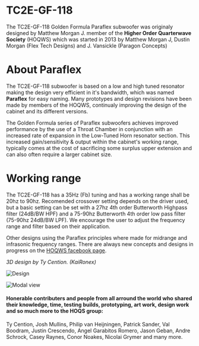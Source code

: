 # TC2E-GF-118
The TC2E-GF-118 Golden Formula Paraflex subwoofer was originaly designed by Matthew Morgan J. member of the **Higher Order Quarterwave Society** (HOQWS) which was started in 2013 by Matthew Morgan J, Dustin Morgan (Flex Tech Designs) and J. Vansickle (Paragon Concepts) 

# About Paraflex
The TC2E-GF-118 subwoofer is based on a low and high tuned resonator making the design very efficient in it's bandwidth, which was named **Paraflex** for easy naming. Many prototypes and design revisions have been made by members of the HOQWS, continualy improving the design of the cabinet and its different versions.

The Golden Formula series of Paraflex subwoofers achieves improved performance by the use of a Throat Chamber in conjunction with an increased rate of expansion in the Low-Tuned Horn resonator section. This increased gain/sensitivity & output within the cabinet's working range, typically comes at the cost of sacrificing some surplus upper extension and can also often require a larger cabinet size. 

# Working range
The TC2E-GF-118 has a 35Hz (Fb) tuning and has a working range shall be 20hz to 90hz. Recomended crossover setting depends on the driver used, but a basic setting can be set with a 27hz 4th order Butterworth Highpass filter (24dB/BW HPF) and a 75-90hz Butterworth 4th order low pass filter (75-90hz 24dB/BW LPF). We encourage the user to adjust the frequency range and filter based on their application.


Other designs using the Paraflex principles where made for midrange and infrasonic frequency ranges. There are always new concepts and designs in progress on the [HOQWS facebook page](https://www.facebook.com/groups/bassaz/).

*3D design by Ty Cention. (KaiRonex)*

![Design](https://github.com/High-Order-Quarterwave-Society/TC2E-GF-118/blob/master/PARAFLEX-C-2E-Golden-Formula-118-design.jpg)

![Modal view](https://github.com/High-Order-Quarterwave-Society/TC2E-GF-118/blob/master/PARAFLEX-C-2E-Golden-Formula-118-modal.jpg)


 #### Honerable contributers and people from all arround the world who shared their knowledge, time, testing builds, prototyping, art work, design work and so much more to the HOQS group:
Ty Cention, Josh Mullins, Philip van Heijningen, Patrick Sander, Val Boodram, Justin Crescendo, Angel Garabitos Romero, Jason Geban, Andre Schrock, Casey Raynes, Conor Noakes, Nicolai Grymer and many more.
